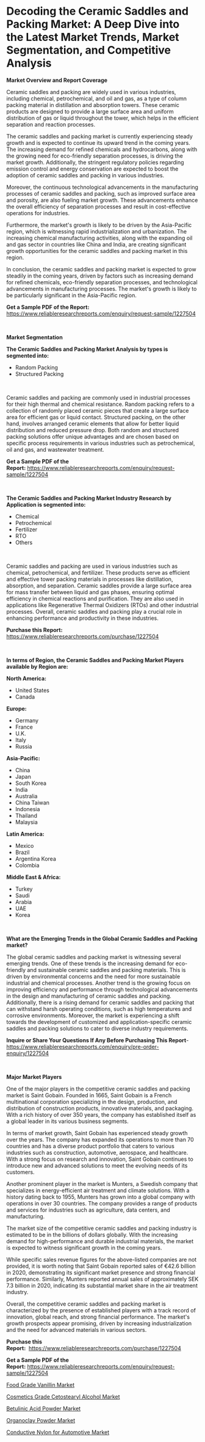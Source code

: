 <p><h1>Decoding the Ceramic Saddles and Packing Market: A Deep Dive into the Latest Market Trends, Market Segmentation, and Competitive Analysis</h1></p><p><strong>Market Overview and Report Coverage</strong></p>
<p><p>Ceramic saddles and packing are widely used in various industries, including chemical, petrochemical, and oil and gas, as a type of column packing material in distillation and absorption towers. These ceramic products are designed to provide a large surface area and uniform distribution of gas or liquid throughout the tower, which helps in the efficient separation and reaction processes.</p><p>The ceramic saddles and packing market is currently experiencing steady growth and is expected to continue its upward trend in the coming years. The increasing demand for refined chemicals and hydrocarbons, along with the growing need for eco-friendly separation processes, is driving the market growth. Additionally, the stringent regulatory policies regarding emission control and energy conservation are expected to boost the adoption of ceramic saddles and packing in various industries.</p><p>Moreover, the continuous technological advancements in the manufacturing processes of ceramic saddles and packing, such as improved surface area and porosity, are also fueling market growth. These advancements enhance the overall efficiency of separation processes and result in cost-effective operations for industries.</p><p>Furthermore, the market's growth is likely to be driven by the Asia-Pacific region, which is witnessing rapid industrialization and urbanization. The increasing chemical manufacturing activities, along with the expanding oil and gas sector in countries like China and India, are creating significant growth opportunities for the ceramic saddles and packing market in this region.</p><p>In conclusion, the ceramic saddles and packing market is expected to grow steadily in the coming years, driven by factors such as increasing demand for refined chemicals, eco-friendly separation processes, and technological advancements in manufacturing processes. The market's growth is likely to be particularly significant in the Asia-Pacific region.</p></p>
<p><strong>Get a Sample PDF of the Report:</strong> <a href="https://www.reliableresearchreports.com/enquiry/request-sample/1227504">https://www.reliableresearchreports.com/enquiry/request-sample/1227504</a></p>
<p>&nbsp;</p>
<p><strong>Market Segmentation</strong></p>
<p><strong>The Ceramic Saddles and Packing Market Analysis by types is segmented into:</strong></p>
<p><ul><li>Random Packing</li><li>Structured Packing</li></ul></p>
<p>&nbsp;</p>
<p><p>Ceramic saddles and packing are commonly used in industrial processes for their high thermal and chemical resistance. Random packing refers to a collection of randomly placed ceramic pieces that create a large surface area for efficient gas or liquid contact. Structured packing, on the other hand, involves arranged ceramic elements that allow for better liquid distribution and reduced pressure drop. Both random and structured packing solutions offer unique advantages and are chosen based on specific process requirements in various industries such as petrochemical, oil and gas, and wastewater treatment.</p></p>
<p><strong>Get a Sample PDF of the Report:</strong>&nbsp;<a href="https://www.reliableresearchreports.com/enquiry/request-sample/1227504">https://www.reliableresearchreports.com/enquiry/request-sample/1227504</a></p>
<p>&nbsp;</p>
<p><strong>The Ceramic Saddles and Packing Market Industry Research by Application is segmented into:</strong></p>
<p><ul><li>Chemical</li><li>Petrochemical</li><li>Fertilizer</li><li>RTO</li><li>Others</li></ul></p>
<p>&nbsp;</p>
<p><p>Ceramic saddles and packing are used in various industries such as chemical, petrochemical, and fertilizer. These products serve as efficient and effective tower packing materials in processes like distillation, absorption, and separation. Ceramic saddles provide a large surface area for mass transfer between liquid and gas phases, ensuring optimal efficiency in chemical reactions and purification. They are also used in applications like Regenerative Thermal Oxidizers (RTOs) and other industrial processes. Overall, ceramic saddles and packing play a crucial role in enhancing performance and productivity in these industries.</p></p>
<p><strong>Purchase this Report:</strong>&nbsp; <a href="https://www.reliableresearchreports.com/purchase/1227504">https://www.reliableresearchreports.com/purchase/1227504</a></p>
<p>&nbsp;</p>
<p><strong>In terms of Region, the Ceramic Saddles and Packing Market Players available by Region are:</strong></p>
<p>
    <p> <strong> North America: </strong>
        <ul>
            <li>United States</li>
            <li>Canada</li>
        </ul>
        </p> 
    <p> <strong> Europe: </strong>
        <ul>
            <li>Germany</li>
            <li>France</li>
            <li>U.K.</li>
            <li>Italy</li>
            <li>Russia</li>
        </ul>
        </p> 
    <p> <strong> Asia-Pacific: </strong>
        <ul>
            <li>China</li>
            <li>Japan</li>
            <li>South Korea</li>
            <li>India</li>
            <li>Australia</li>
            <li>China Taiwan</li>
            <li>Indonesia</li>
            <li>Thailand</li>
            <li>Malaysia</li>
        </ul>
        </p> 
    <p> <strong> Latin America: </strong>
        <ul>
            <li>Mexico</li>
            <li>Brazil</li>
            <li>Argentina Korea</li>
            <li>Colombia</li>
        </ul>
        </p> 
    <p> <strong> Middle East & Africa: </strong>
        <ul>
            <li>Turkey</li>
            <li>Saudi</li>
            <li>Arabia</li>
            <li>UAE</li>
            <li>Korea</li>
        </ul>
    </p>
    </p>
<p>&nbsp;</p>
<p><strong>What are the Emerging Trends in the Global Ceramic Saddles and Packing market?</strong></p>
<p><p>The global ceramic saddles and packing market is witnessing several emerging trends. One of these trends is the increasing demand for eco-friendly and sustainable ceramic saddles and packing materials. This is driven by environmental concerns and the need for more sustainable industrial and chemical processes. Another trend is the growing focus on improving efficiency and performance through technological advancements in the design and manufacturing of ceramic saddles and packing. Additionally, there is a rising demand for ceramic saddles and packing that can withstand harsh operating conditions, such as high temperatures and corrosive environments. Moreover, the market is experiencing a shift towards the development of customized and application-specific ceramic saddles and packing solutions to cater to diverse industry requirements.</p></p>
<p><strong>Inquire or Share Your Questions If Any Before Purchasing This Report</strong>- <a href="https://www.reliableresearchreports.com/enquiry/pre-order-enquiry/1227504">https://www.reliableresearchreports.com/enquiry/pre-order-enquiry/1227504</a></p>
<p>&nbsp;</p>
<p><strong>Major Market Players</strong></p>
<p><p>One of the major players in the competitive ceramic saddles and packing market is Saint Gobain. Founded in 1665, Saint Gobain is a French multinational corporation specializing in the design, production, and distribution of construction products, innovative materials, and packaging. With a rich history of over 350 years, the company has established itself as a global leader in its various business segments.</p><p>In terms of market growth, Saint Gobain has experienced steady growth over the years. The company has expanded its operations to more than 70 countries and has a diverse product portfolio that caters to various industries such as construction, automotive, aerospace, and healthcare. With a strong focus on research and innovation, Saint Gobain continues to introduce new and advanced solutions to meet the evolving needs of its customers.</p><p>Another prominent player in the market is Munters, a Swedish company that specializes in energy-efficient air treatment and climate solutions. With a history dating back to 1955, Munters has grown into a global company with operations in over 30 countries. The company provides a range of products and services for industries such as agriculture, data centers, and manufacturing.</p><p>The market size of the competitive ceramic saddles and packing industry is estimated to be in the billions of dollars globally. With the increasing demand for high-performance and durable industrial materials, the market is expected to witness significant growth in the coming years.</p><p>While specific sales revenue figures for the above-listed companies are not provided, it is worth noting that Saint Gobain reported sales of €42.6 billion in 2020, demonstrating its significant market presence and strong financial performance. Similarly, Munters reported annual sales of approximately SEK 7.3 billion in 2020, indicating its substantial market share in the air treatment industry.</p><p>Overall, the competitive ceramic saddles and packing market is characterized by the presence of established players with a track record of innovation, global reach, and strong financial performance. The market's growth prospects appear promising, driven by increasing industrialization and the need for advanced materials in various sectors.</p></p>
<p><strong>Purchase this Report:</strong>&nbsp;&nbsp;<a href="https://www.reliableresearchreports.com/purchase/1227504">https://www.reliableresearchreports.com/purchase/1227504</a></p>
<p></p>
<p><strong>Get a Sample PDF of the Report:</strong>&nbsp;<a href="https://www.reliableresearchreports.com/enquiry/request-sample/1227504">https://www.reliableresearchreports.com/enquiry/request-sample/1227504</a></p>
<p><p><a href="https://github.com/sndrkn/Market-Research-Report-List-1/blob/main/food-grade-vanillin-market.md">Food Grade Vanillin Market</a></p><p><a href="https://github.com/melchekhinf/Market-Research-Report-List-1/blob/main/cosmetics-grade-cetostearyl-alcohol-market.md">Cosmetics Grade Cetostearyl Alcohol Market</a></p><p><a href="https://github.com/amae102299/Market-Research-Report-List-1/blob/main/betulinic-acid-powder-market.md">Betulinic Acid Powder Market</a></p><p><a href="https://github.com/prosalinda88/Market-Research-Report-List-1/blob/main/organoclay-powder-market.md">Organoclay Powder Market</a></p><p><a href="https://github.com/jonneygiverf/Market-Research-Report-List-1/blob/main/conductive-nylon-for-automotive-market.md">Conductive Nylon for Automotive Market</a></p></p>